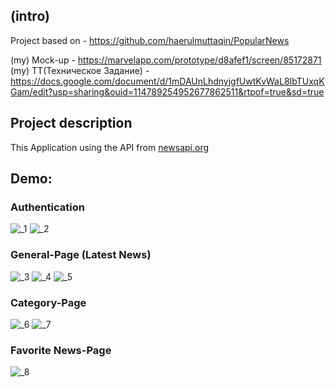 ## (intro)

Project based on - https://github.com/haerulmuttaqin/PopularNews 

(my) Mock-up - https://marvelapp.com/prototype/d8afef1/screen/85172871 <br>
(my) TT(Техническое Задание) - https://docs.google.com/document/d/1mDAUnLhdnyjgfUwtKvWaL8IbTUxqKGam/edit?usp=sharing&ouid=114789254952677862511&rtpof=true&sd=true

## Project description

This Application using the API from [newsapi.org](https://newsapi.org/)

## Demo:
### Authentication <br/>
![_1](https://user-images.githubusercontent.com/87764579/180830437-fd1d810b-611e-4878-807e-33d8896eda75.png)
![_2](https://user-images.githubusercontent.com/87764579/180830412-732bda6a-639e-40a5-9ef2-45152c5b2925.png)

### General-Page (Latest News) <br/>
![_3](https://user-images.githubusercontent.com/87764579/180830421-32096324-04e7-4ee6-b07b-49164e660457.png)
![_4](https://user-images.githubusercontent.com/87764579/180830425-72c3a345-810c-4505-93ba-0b049ecba762.png)
![_5](https://user-images.githubusercontent.com/87764579/180830428-61bf3333-8bde-48cd-8dfa-acaa420a975a.png)

### Category-Page <br/>
![_6](https://user-images.githubusercontent.com/87764579/180830429-0095771e-4b83-45d8-a968-a47b354be218.png)
![_7](https://user-images.githubusercontent.com/87764579/180830433-50f53259-f851-436a-8cf8-8416d0d0ceef.png)

### Favorite News-Page <br/>
![_8](https://user-images.githubusercontent.com/87764579/180830435-ec5ec615-4994-48fe-8757-f6f71c62cb6e.png)
